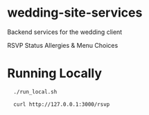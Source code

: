 # wedding-site-services
Backend services for the wedding client

RSVP Status
Allergies & Menu Choices

# Running Locally

```bash
  ./run_local.sh
```

```bash
  curl http://127.0.0.1:3000/rsvp
```
